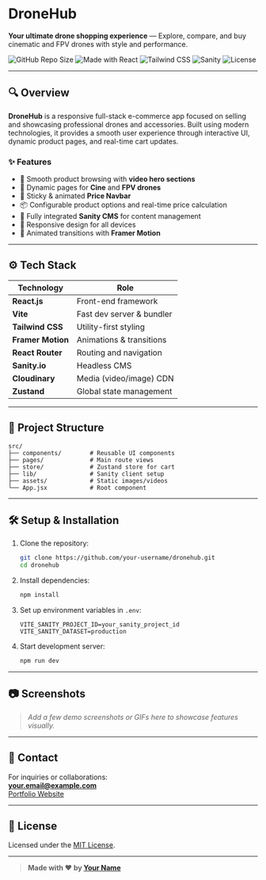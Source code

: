 # DroneHub

**Your ultimate drone shopping experience** — Explore, compare, and buy cinematic and FPV drones with style and performance.

![GitHub Repo Size](https://img.shields.io/github/repo-size/your-username/dronehub?color=%238a63d2&style=flat-square)
![Made with React](https://img.shields.io/badge/Made%20with-React-61DAFB?style=flat-square&logo=react&logoColor=white)
![Tailwind CSS](https://img.shields.io/badge/Styled%20with-Tailwind%20CSS-38B2AC?style=flat-square&logo=tailwind-css&logoColor=white)
![Sanity](https://img.shields.io/badge/Powered%20by-Sanity-F03E2F?style=flat-square&logo=sanity&logoColor=white)
![License](https://img.shields.io/github/license/your-username/dronehub?style=flat-square)

---

## 🔍 Overview

**DroneHub** is a responsive full-stack e-commerce app focused on selling and showcasing professional drones and accessories. Built using modern technologies, it provides a smooth user experience through interactive UI, dynamic product pages, and real-time cart updates.

### ✨ Features

- 🔎 Smooth product browsing with **video hero sections**
- 🎥 Dynamic pages for **Cine** and **FPV drones**
- 🛒 Sticky & animated **Price Navbar**
- 📦 Configurable product options and real-time price calculation
- 🧩 Fully integrated **Sanity CMS** for content management
- 🎯 Responsive design for all devices
- 🚀 Animated transitions with **Framer Motion**

---

## ⚙️ Tech Stack

| Technology        | Role                           |
|-------------------|--------------------------------|
| **React.js**      | Front-end framework            |
| **Vite**          | Fast dev server & bundler      |
| **Tailwind CSS**  | Utility-first styling          |
| **Framer Motion** | Animations & transitions       |
| **React Router**  | Routing and navigation         |
| **Sanity.io**     | Headless CMS                   |
| **Cloudinary**    | Media (video/image) CDN        |
| **Zustand**       | Global state management        |

---

## 📂 Project Structure

```
src/
├── components/        # Reusable UI components
├── pages/             # Main route views
├── store/             # Zustand store for cart
├── lib/               # Sanity client setup
├── assets/            # Static images/videos
└── App.jsx            # Root component
```

---

## 🛠️ Setup & Installation

1. Clone the repository:
   ```bash
   git clone https://github.com/your-username/dronehub.git
   cd dronehub
   ```

2. Install dependencies:
   ```bash
   npm install
   ```

3. Set up environment variables in `.env`:
   ```env
   VITE_SANITY_PROJECT_ID=your_sanity_project_id
   VITE_SANITY_DATASET=production
   ```

4. Start development server:
   ```bash
   npm run dev
   ```

---

## 📷 Screenshots

> _Add a few demo screenshots or GIFs here to showcase features visually._

---

## 📩 Contact

For inquiries or collaborations:  
**your.email@example.com**  
[Portfolio Website](https://yourportfolio.com)

---

## 📜 License

Licensed under the [MIT License](LICENSE).

---

> **Made with ❤️ by [Your Name](https://github.com/your-username)**
